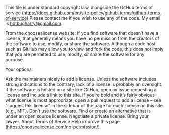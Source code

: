 This file is under standard copyright law, alongside the GitHub terms of service
(https://docs.github.com/en/site-policy/github-terms/github-terms-of-service)
Please contact me if you wish to use any of the code. My email is hotbugharry@gmail.com.

From the choosealicense website:
If you find software that doesn’t have a license, that generally means you have no permission from the creators of the software to use, modify, or share the software. Although a code host such as GitHub may allow you to view and fork the code, this does not imply that you are permitted to use, modify, or share the software for any purpose.

Your options:

Ask the maintainers nicely to add a license. Unless the software includes strong indications to the contrary, lack of a license is probably an oversight. If the software is hosted on a site like GitHub, open an issue requesting a license and include a link to this site. If you’re bold and it’s fairly obvious what license is most appropriate, open a pull request to add a license – see “suggest this license” in the sidebar of the page for each license on this site (e.g., MIT).
Don’t use the software. Find or create an alternative that is under an open source license.
Negotiate a private license. Bring your lawyer.
About Terms of Service Help improve this page
(https://choosealicense.com/no-permission/)
